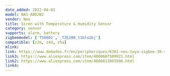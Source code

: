 ```yaml
---
date_added: 2022-04-03
model: NAS-AB02B2
vendor: Neo 
title: Siren with Temperature & Humidity Sensor
category: sensor
supports: alarm, battery
zigbeemodel: ['TS0601','_TZE200_t1blo2bj']
compatible: [z2m, z4d, zha]
mlink: 
link: https://www.domadoo.fr/en/peripheriques/6361-neo-tuya-zigbee-30-siren-5v1a-power-supply-or-2x-cr123a.html
link3: https://www.aliexpress.com/item/4000687509921.html
link2: https://www.aliexpress.com/item/4000813903996.html
link4: 
---
```

